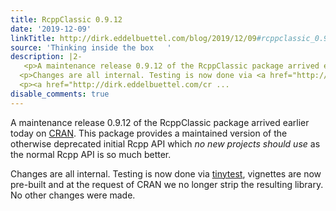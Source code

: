 ```yaml
---
title: RcppClassic 0.9.12
date: '2019-12-09'
linkTitle: http://dirk.eddelbuettel.com/blog/2019/12/09#rcppclassic_0.9.12
source: 'Thinking inside the box   '
description: |2-
   <p>A maintenance release 0.9.12 of the RcppClassic package arrived earlier today on <a href="http://cran.r-project.org">CRAN</a>. This package provides a maintained version of the otherwise deprecated initial Rcpp API which <em>no new projects should use</em> as the normal Rcpp API is so much better.</p>
  <p>Changes are all internal. Testing is now done via <a href="http://cloud.r-project.org/package=tinytest">tinytest</a>, vignettes are now pre-built and at the request of CRAN we no longer strip the resulting library. No other changes were made.</p>
  <p><a href="http://dirk.eddelbuettel.com/cr ...
disable_comments: true
---
```

 <p>A maintenance release 0.9.12 of the RcppClassic package arrived earlier today on <a href="http://cran.r-project.org">CRAN</a>. This package provides a maintained version of the otherwise deprecated initial Rcpp API which <em>no new projects should use</em> as the normal Rcpp API is so much better.</p>
<p>Changes are all internal. Testing is now done via <a href="http://cloud.r-project.org/package=tinytest">tinytest</a>, vignettes are now pre-built and at the request of CRAN we no longer strip the resulting library. No other changes were made.</p>
<p><a href="http://dirk.eddelbuettel.com/cr ...